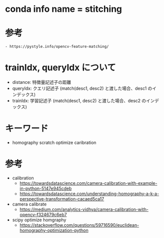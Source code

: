 # conda info name = stitching
# 参考
    - https://pystyle.info/opencv-feature-matching/

# trainIdx, queryIdx について
- distance: 特徴量記述子の距離
- queryIdx: クエリ記述子 (match(desc1, desc2) と渡した場合、desc1 のインデックス)
- trainIdx: 学習記述子 (match(desc1, desc2) と渡した場合、desc2 のインデックス)

# キーワード
- homography scratch optimize caribration

# 参考
- calibration
    - https://towardsdatascience.com/camera-calibration-with-example-in-python-5147e945cdeb
    - https://towardsdatascience.com/understanding-homography-a-k-a-perspective-transformation-cacaed5ca17
- camera calibrate
    - https://medium.com/analytics-vidhya/camera-calibration-with-opencv-f324679c6eb7
- scipy optimize homgraphy
    - https://stackoverflow.com/questions/59716590/euclidean-homography-optimization-python